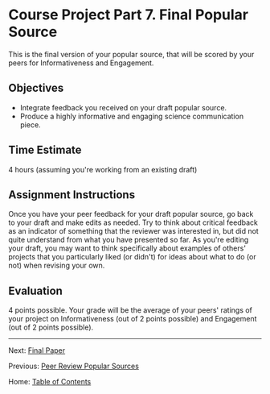 # Course Project Part 7. Final Popular Source

This is the final version of your popular source, that will be scored by your peers for Informativeness and Engagement.

## Objectives

- Integrate feedback you received on your draft popular source.
- Produce a highly informative and engaging science communication piece.

## Time Estimate

4 hours (assuming you're working from an existing draft)

## Assignment Instructions

Once you have your peer feedback for your draft popular source, go back to your draft and make edits as needed. Try to think about critical feedback as an indicator of something that the reviewer was interested in, but did not quite understand from what you have presented so far. As you're editing your draft, you may want to think specifically about examples of others' projects that you particularly liked (or didn't) for ideas about what to do (or not) when revising your own.

## Evaluation

4 points possible. Your grade will be the average of your peers' ratings of your project on Informativeness (out of 2 points possible) and Engagement (out of 2 points possible).

----------

Next: [Final Paper](8_final_paper.md)

Previous: [Peer Review Popular Sources](6_peer_review_popular_sources.md)

Home: [Table of Contents](../README.md)